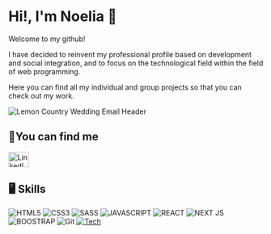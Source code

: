 # Hi!, I'm Noelia 👋

 Welcome to my github!
 
I have decided to reinvent my professional profile based on development and social integration, and to focus on the technological field within the field of web programming.
 
 Here you can find all my individual and group projects so that you can check out my work.

![Lemon Country Wedding Email Header](https://user-images.githubusercontent.com/99660729/167588450-3844addd-aad8-4b01-b885-7d17a754d2dc.png)

## 📍You can find me
<a href="https://www.linkedin.com/in/noeliaromerogarcia/"><img align="center" src="https://cdn.jsdelivr.net/npm/simple-icons@3.0.1/icons/linkedin.svg" alt="LinkedIn profile" height="30" width="40" /></a>

## 🖥️ Skills 

![HTML5](https://img.shields.io/badge/HTML5-E34F26?style=for-the-badge&logo=html5&logoColor=white)
![CSS3](https://img.shields.io/badge/CSS3-1572B6?style=for-the-badge&logo=css3&logoColor=white)
![SASS](https://img.shields.io/badge/Sass-CC6699?style=for-the-badge&logo=sass&logoColor=white)
![JAVASCRIPT](https://img.shields.io/badge/JavaScript-323330?style=for-the-badge&logo=javascript&logoColor=F7DF1E)
![REACT](https://img.shields.io/badge/React-20232A?style=for-the-badge&logo=react&logoColor=61DAFB)
![NEXT JS](https://img.shields.io/badge/Next-black?style=for-the-badge&logo=next.js&logoColor=white)
![BOOSTRAP](https://img.shields.io/badge/Bootstrap-563D7C?style=for-the-badge&logo=bootstrap&logoColor=white)
![Git](https://img.shields.io/badge/git-%23F05033.svg?style=for-the-badge&logo=git&logoColor=white)
[![Tech](https://img.shields.io/badge/node%20js-026e00?style=for-the-badge&logo=nodedotjs&logoColor=white)](https://nodejs.org/en/)



